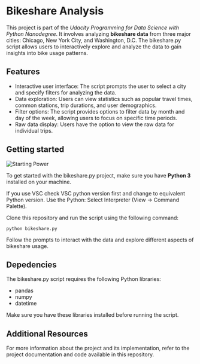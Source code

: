 
# Bikeshare Analysis

This project is part of the _Udacity Programming for Data Science with Python Nanodegree_. 
It involves analyzing **bikeshare data** from three major cities: Chicago, New York City, and Washington, D.C. The bikeshare.py script allows users to interactively explore and analyze the data to gain insights into bike usage patterns.

## Features

 * Interactive user interface: The script prompts the user to select a city and specify filters for analyzing the data.
 * Data exploration: Users can view statistics such as popular travel times, common stations, trip durations, and user demographics.
* Filter options: The script provides options to filter data by month and day of the week, allowing users to focus on specific time periods.
* Raw data display: Users have the option to view the raw data for individual trips.

## Getting started 
![Starting Power](http://img.sxsw.com/2014/spg_images/IAP25755.png)

To get started with the bikeshare.py project, make sure you have **Python 3** installed on your machine.

If you use VSC check VSC python version first and change to equivalent Python version. Use the Python: Select Interpreter (View -> Command Palette).

Clone this repository and run the script using the following command:

```python bikeshare.py```

Follow the prompts to interact with the data and explore different aspects of bikeshare usage.

## Depedencies

The bikeshare.py script requires the following Python libraries:

* pandas
* numpy
* datetime

Make sure you have these libraries installed before running the script.

## Additional Resources

For more information about the project and its implementation, refer to the project documentation and code available in this repository.